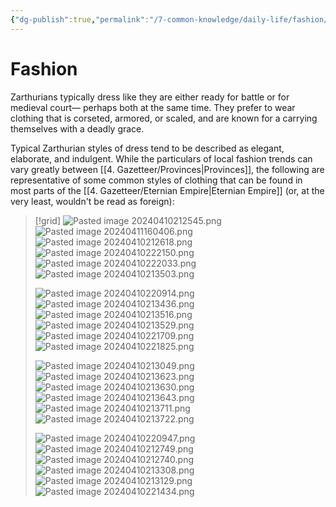 ```yaml
---
{"dg-publish":true,"permalink":"/7-common-knowledge/daily-life/fashion/","noteIcon":""}
---
```


# Fashion

Zarthurians typically dress like they are either ready for battle or for medieval court— perhaps both at the same time. They prefer to wear clothing that is corseted, armored, or scaled, and are known for a carrying themselves with a deadly grace.

Typical Zarthurian styles of dress tend to be described as elegant, elaborate, and indulgent. While the particulars of local fashion trends can vary greatly between [[4. Gazetteer/Provinces\|Provinces]], the following are representative of some common styles of clothing that can be found in most parts of the [[4. Gazetteer/Eternian Empire\|Eternian Empire]] (or, at the very least, wouldn't be read as foreign):

>[!grid]
![Pasted image 20240410212545.png](/img/user/x.%20Assets/Attachments/Pasted%20image%2020240410212545.png)
![Pasted image 20240411160406.png](/img/user/x.%20Assets/Attachments/Pasted%20image%2020240411160406.png)
![Pasted image 20240410212618.png](/img/user/x.%20Assets/Attachments/Pasted%20image%2020240410212618.png)
>![Pasted image 20240410222150.png](/img/user/x.%20Assets/Attachments/Pasted%20image%2020240410222150.png)
>![Pasted image 20240410222033.png](/img/user/x.%20Assets/Attachments/Pasted%20image%2020240410222033.png)
>![Pasted image 20240410213503.png](/img/user/x.%20Assets/Attachments/Pasted%20image%2020240410213503.png)
>
>![Pasted image 20240410220914.png](/img/user/x.%20Assets/Attachments/Pasted%20image%2020240410220914.png)
>![Pasted image 20240410213436.png](/img/user/x.%20Assets/Attachments/Pasted%20image%2020240410213436.png)
>![Pasted image 20240410213516.png](/img/user/x.%20Assets/Attachments/Pasted%20image%2020240410213516.png)
>![Pasted image 20240410213529.png](/img/user/x.%20Assets/Attachments/Pasted%20image%2020240410213529.png)
>![Pasted image 20240410221709.png](/img/user/x.%20Assets/Attachments/Pasted%20image%2020240410221709.png)
>![Pasted image 20240410221825.png](/img/user/x.%20Assets/Attachments/Pasted%20image%2020240410221825.png)
>
>![Pasted image 20240410213049.png](/img/user/x.%20Assets/Attachments/Pasted%20image%2020240410213049.png)
>![Pasted image 20240410213623.png](/img/user/x.%20Assets/Attachments/Pasted%20image%2020240410213623.png)
>![Pasted image 20240410213630.png](/img/user/x.%20Assets/Attachments/Pasted%20image%2020240410213630.png)
>![Pasted image 20240410213643.png](/img/user/x.%20Assets/Attachments/Pasted%20image%2020240410213643.png)
>![Pasted image 20240410213711.png](/img/user/x.%20Assets/Attachments/Pasted%20image%2020240410213711.png)
>![Pasted image 20240410213722.png](/img/user/x.%20Assets/Attachments/Pasted%20image%2020240410213722.png)
>
>![Pasted image 20240410220947.png](/img/user/x.%20Assets/Attachments/Pasted%20image%2020240410220947.png)
>![Pasted image 20240410212749.png](/img/user/x.%20Assets/Attachments/Pasted%20image%2020240410212749.png)
>![Pasted image 20240410212740.png](/img/user/x.%20Assets/Attachments/Pasted%20image%2020240410212740.png)
>![Pasted image 20240410213308.png](/img/user/x.%20Assets/Attachments/Pasted%20image%2020240410213308.png)
>![Pasted image 20240410213129.png](/img/user/x.%20Assets/Attachments/Pasted%20image%2020240410213129.png)
>![Pasted image 20240410221434.png](/img/user/x.%20Assets/Attachments/Pasted%20image%2020240410221434.png)

